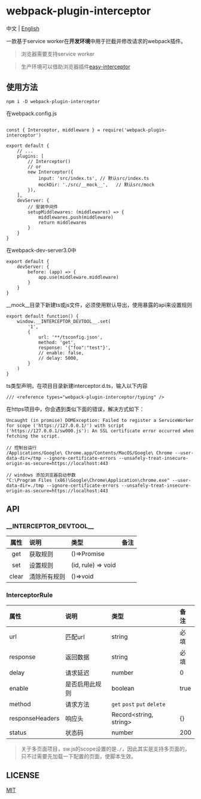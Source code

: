 # webpack-plugin-interceptor

中文 | [English](./readme.md)

一款基于service worker在**开发环境**中用于拦截并修改请求的webpack插件。

> 浏览器需要支持service worker

> 生产环境可以借助浏览器插件[easy-interceptor](https://github.com/hans000/easy-interceptor)

## 使用方法


```
npm i -D webpack-plugin-interceptor
```

在webpack.config.js
```

const { Interceptor, middleware } = require('webpack-plugin-interceptor')

export default {
    // ...
    plugins: [
        // Interceptor()
        // or
        new Interceptor({
            input: 'src/index.ts', // 默认src/index.ts
            mockDir: './src/__mock__',   // 默认src/mock
        }),
    ],
    devServer: {
        // 安装中间件
        setupMiddlewares: (middlewares) => {
            middlewares.push(middleware)
            return middlewares
        }
    }
}
```

在webpack-dev-server3.0中
```
export default {
    devServer: {
        before: (app) => {
            app.use(middleware.middleware)
        }
    }
}
```

__mock__目录下新建ts或js文件，必须使用默认导出，使用暴露的api来设置规则
```
export default function() {
    window.__INTERCEPTOR_DEVTOOL__.set(
        '1',
        {
            url: '**/tsconfig.json',
            method: 'get',
            response: '{"foo":"test"}',
            // enable: false,
            // delay: 5000,
        }
    )
}

```
ts类型声明，在项目目录新建interceptor.d.ts，输入以下内容

```
/// <reference types="webpack-plugin-interceptor/typing" />
```

在https项目中，你会遇到类似下面的错误，解决方式如下：
```
Uncaught (in promise) DOMException: Failed to register a ServiceWorker for scope ('https://127.0.0.1/') with script ('https://127.0.0.1/sw000.js'): An SSL certificate error occurred when fetching the script.

// 控制台运行
/Applications/Google\ Chrome.app/Contents/MacOS/Google\ Chrome --user-data-dir=/tmp --ignore-certificate-errors --unsafely-treat-insecure-origin-as-secure=https://localhost:443

// windows 添加浏览器启动参数
"C:\Program Files (x86)\Google\Chrome\Application\chrome.exe" --user-data-dir=./tmp --ignore-certificate-errors --unsafely-treat-insecure-origin-as-secure=https://localhost:443
```


## API

### \_\_INTERCEPTOR_DEVTOOL\_\_

|属性|说明|类型|备注|
|:--:|:---|:---|:---|
|get|获取规则|()=>Promise|
|set|设置规则|(id, rule) => void|
|clear|清除所有规则|()=>void|

### InterceptorRule
|属性|说明|类型|备注|
|:--|:---|:---|:---|
|url|匹配url|string|必填
|response|返回数据|string|必填
|delay|请求延迟|number|0
|enable|是否启用此规则|boolean|true
|method|请求方法|`get` `post` `put` `delete`|
|responseHeaders|响应头|Record<string, string>|{}
|status|状态码|number|200


> 关于多页面项目，sw.js的scope设置的是`./`，因此其实是支持多页面的，只不过需要先加载一下配置的页面，使脚本生效。

## LICENSE
[MIT](./LICENSE)